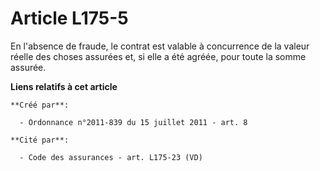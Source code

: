 # Article L175-5

En l'absence de fraude, le contrat est valable à concurrence de la valeur réelle des choses assurées et, si elle a été
agréée, pour toute la somme assurée.

**Liens relatifs à cet article**

	**Créé par**:

	  - Ordonnance n°2011-839 du 15 juillet 2011 - art. 8

	**Cité par**:

	  - Code des assurances - art. L175-23 (VD)
